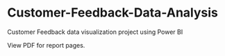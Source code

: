 # Customer-Feedback-Data-Analysis

Customer Feedback data visualization project using Power BI

View PDF for report pages.
